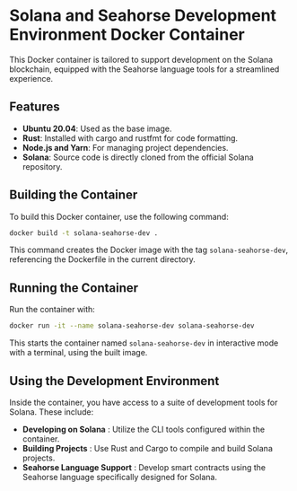 # Solana and Seahorse Development Environment Docker Container

This Docker container is tailored to support development on the Solana blockchain, equipped with the Seahorse language tools for a streamlined experience.

## Features

- **Ubuntu 20.04**: Used as the base image.
- **Rust**: Installed with cargo and rustfmt for code formatting.
- **Node.js and Yarn**: For managing project dependencies.
- **Solana**: Source code is directly cloned from the official Solana repository.

## Building the Container

To build this Docker container, use the following command:

```bash
docker build -t solana-seahorse-dev .
```


This command creates the Docker image with the tag `solana-seahorse-dev`, referencing the Dockerfile in the current directory.

## Running the Container

Run the container with:

```bash
docker run -it --name solana-seahorse-dev solana-seahorse-dev
```


This starts the container named `solana-seahorse-dev` in interactive mode with a terminal, using the built image.

## Using the Development Environment

Inside the container, you have access to a suite of development tools for Solana. These include:

* **Developing on Solana** : Utilize the CLI tools configured within the container.
* **Building Projects** : Use Rust and Cargo to compile and build Solana projects.
* **Seahorse Language Support** : Develop smart contracts using the Seahorse language specifically designed for Solana.
